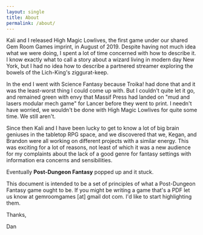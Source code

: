 ```yaml
---
layout: single
title: About
permalink: /about/
---
```


Kali and I released High Magic Lowlives, the first game under our shared Gem Room Games imprint, in August of 2019. Despite having not much idea what we were doing, I spent a lot of time concerned with how to describe it. I know exactly what to call a story about a wizard living in modern day New York, but I had no idea how to describe a partnered streamer exploring the bowels of the Lich-King's ziggurat-keep.

In the end I went with Science Fantasy because Troika! had done that and it was the least-worst thing I could come up with. But I couldn't quite let it go, and remained green with envy that Massif Press had landed on "mud and lasers modular mech game" for Lancer before they went to print. I needn't have worried, we wouldn't be done with High Magic Lowlives for quite some time. We still aren't.

Since then Kali and I have been lucky to get to know a lot of big brain geniuses in the tabletop RPG space, and we discovered that we, Kegan, and Brandon were all working on different projects with a similar energy. This was exciting for a lot of reasons, not least of which it was a new audience for my complaints about the lack of a good genre for fantasy settings with information era concerns and sensibilities.

Eventually **Post-Dungeon Fantasy** popped up and it stuck.

This document is intended to be a set of principles of what a Post-Dungeon Fantasy game ought to be. If you might be writing a game that's a PDF let us know at gemroomgames [at] gmail dot com. I'd like to start highlighting them.

Thanks,

Dan
